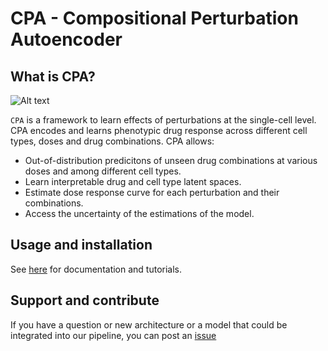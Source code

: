 # CPA - Compositional Perturbation Autoencoder


## What is CPA?

![Alt text](https://user-images.githubusercontent.com/33202701/156530222-c61e5982-d063-461c-b66e-c4591d2d0de4.png?raw=true "Title")

`CPA` is a framework to learn effects of perturbations at the single-cell level. CPA encodes and learns phenotypic drug response across different cell types, doses and drug combinations. CPA allows:

* Out-of-distribution predicitons of unseen drug combinations at various doses and among different cell types.
* Learn interpretable drug and cell type latent spaces.
* Estimate dose response curve for each perturbation and their combinations.
* Access the uncertainty of the estimations of the model.


Usage and installation
-------------------------------
See [here](https://scarches.readthedocs.io/) for documentation and tutorials.

Support and contribute
-------------------------------
If you have a question or new architecture or a model that could be integrated into our pipeline, you can
post an [issue](https://github.com/theislab/cpa/issues/new)



